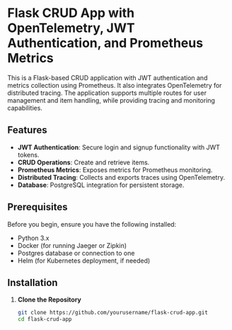 # Flask CRUD App with OpenTelemetry, JWT Authentication, and Prometheus Metrics

This is a Flask-based CRUD application with JWT authentication and metrics collection using Prometheus. It also integrates OpenTelemetry for distributed tracing. The application supports multiple routes for user management and item handling, while providing tracing and monitoring capabilities.

## Features
- **JWT Authentication**: Secure login and signup functionality with JWT tokens.
- **CRUD Operations**: Create and retrieve items.
- **Prometheus Metrics**: Exposes metrics for Prometheus monitoring.
- **Distributed Tracing**: Collects and exports traces using OpenTelemetry.
- **Database**: PostgreSQL integration for persistent storage.

## Prerequisites
Before you begin, ensure you have the following installed:
- Python 3.x
- Docker (for running Jaeger or Zipkin)
- Postgres database or connection to one
- Helm (for Kubernetes deployment, if needed)

## Installation

1. **Clone the Repository**

   ```bash
   git clone https://github.com/yourusername/flask-crud-app.git
   cd flask-crud-app
